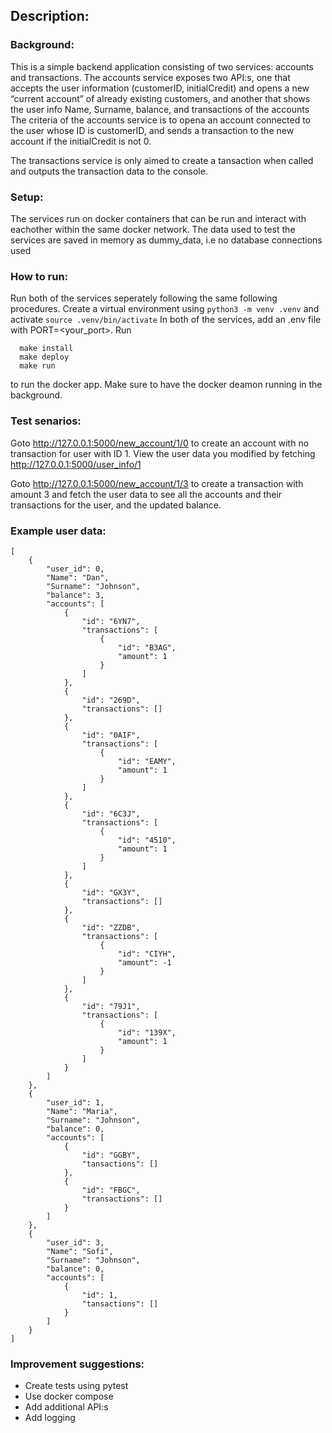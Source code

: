 
## Description: 

### Background:
  This is a simple backend application consisting of two services: accounts and transactions. 
  The accounts service exposes two API:s, one that accepts the user information (customerID, initialCredit)
  and opens a new “current account” of already existing customers, and another that shows the user info Name, Surname, balance,
  and transactions of the accounts
  The criteria of the accounts service is to opena an account connected to the user whose ID is customerID, and sends a transaction to
  the new account if the initialCredit is not 0.
  
  The transactions service is only aimed to create a tansaction when called and outputs the transaction data to the console.

### Setup:
  The services run on docker containers that can be run and interact with eachother within the same docker network. 
  The data used to test the services are saved in memory as dummy_data, i.e no database connections used
  

### How to run: 
  Run both of the services seperately following the same following procedures. 
  Create a virtual environment using ```python3 -m venv .venv``` and activate ```source .venv/bin/activate```
  In both of the services, add an .env file with PORT=<your_port>.
  Run 
  ```
    make install
    make deploy
    make run
  ```
  to run the docker app. Make sure to have the docker deamon running in the background.

### Test senarios:
  Goto http://127.0.0.1:5000/new_account/1/0 to create an account with no transaction for user with ID 1.
  View the user data you modified by fetching http://127.0.0.1:5000/user_info/1

  Goto http://127.0.0.1:5000/new_account/1/3 to create a transaction with amount 3 and fetch the user data 
  to see all the accounts and their transactions for the user, and the updated balance.

### Example user data:
```
[
    {
        "user_id": 0,
        "Name": "Dan",
        "Surname": "Johnson",
        "balance": 3,
        "accounts": [
            {
                "id": "6YN7",
                "transactions": [
                    {
                        "id": "B3AG",
                        "amount": 1
                    }
                ]
            },
            {
                "id": "269D",
                "transactions": []
            },
            {
                "id": "0AIF",
                "transactions": [
                    {
                        "id": "EAMY",
                        "amount": 1
                    }
                ]
            },
            {
                "id": "6C3J",
                "transactions": [
                    {
                        "id": "4510",
                        "amount": 1
                    }
                ]
            },
            {
                "id": "GX3Y",
                "transactions": []
            },
            {
                "id": "ZZDB",
                "transactions": [
                    {
                        "id": "CIYH",
                        "amount": -1
                    }
                ]
            },
            {
                "id": "79J1",
                "transactions": [
                    {
                        "id": "139X",
                        "amount": 1
                    }
                ]
            }
        ]
    },
    {
        "user_id": 1,
        "Name": "Maria",
        "Surname": "Johnson",
        "balance": 0,
        "accounts": [
            {
                "id": "GGBY",
                "tansactions": []
            },
            {
                "id": "FBGC",
                "transactions": []
            }
        ]
    },
    {
        "user_id": 3,
        "Name": "Sofi",
        "Surname": "Johnson",
        "balance": 0,
        "accounts": [
            {
                "id": 1,
                "tansactions": []
            }
        ]
    }
]
```

### Improvement suggestions:
  * Create tests using pytest
  * Use docker compose
  * Add additional API:s
  * Add logging  
